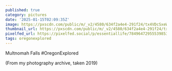 ```yaml
---
published: true
category: pictures
date: '2025-01-15T02:09:35Z'
image: https://pxscdn.com/public/m/_v2/4580/634f2a4e4-291f24/tx4VDcSxeWKN/5vxgj71kXczMy2hMvmQS13OO2FKga1hunyUlea3b.jpg
thumbnail_url: https://pxscdn.com/public/m/_v2/4580/634f2a4e4-291f24/tx4VDcSxeWKN/5vxgj71kXczMy2hMvmQS13OO2FKga1hunyUlea3b_thumb.jpg
pixelfed_url: https://pixelfed.social/p/essentiallife/784964729555398539
tags: oregonexplored
---
```


Multnomah Falls #OregonExplored
  
(From my photography archive, taken 2019)